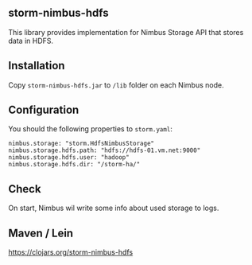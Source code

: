 ## storm-nimbus-hdfsThis library provides implementation for Nimbus Storage API that stores data in HDFS.## InstallationCopy `storm-nimbus-hdfs.jar` to `/lib` folder on each Nimbus node.## ConfigurationYou should the following properties to `storm.yaml`:```nimbus.storage: "storm.HdfsNimbusStorage"nimbus.storage.hdfs.path: "hdfs://hdfs-01.vm.net:9000"nimbus.storage.hdfs.user: "hadoop"nimbus.storage.hdfs.dir: "/storm-ha/"```## CheckOn start, Nimbus wil write some info about used storage to logs.## Maven / Leinhttps://clojars.org/storm-nimbus-hdfs